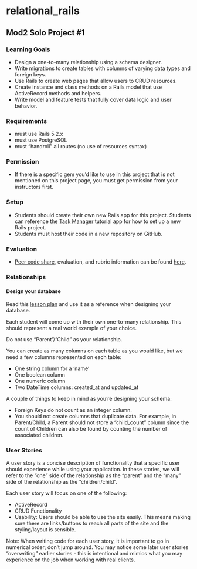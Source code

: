 # relational_rails
## Mod2 Solo Project #1

### Learning Goals
- Design a one-to-many relationship using a schema designer.
- Write migrations to create tables with columns of varying data types and foreign keys.
- Use Rails to create web pages that allow users to CRUD resources.
- Create instance and class methods on a Rails model that use ActiveRecord methods and helpers.
- Write model and feature tests that fully cover data logic and user behavior.

### Requirements
- must use Rails 5.2.x
- must use PostgreSQL
- must “handroll” all routes (no use of resources syntax)

### Permission
- If there is a specific gem you’d like to use in this project that is not mentioned on this project page, you must get permission from your instructors first.

### Setup
- Students should create their own new Rails app for this project. Students can reference the [Task Manager](https://backend.turing.edu/module2/projects/relational_rails/#:~:text=Task%20Manager%20tutorial%20app) tutorial app for how to set up a new Rails project.
- Students must host their code in a new repository on GitHub.

### Evaluation
- [Peer code share](https://backend.turing.edu/module2/projects/relational_rails/#:~:text=Evaluation-,Peer%20code%20share,-%2C%20evaluation%2C%20and%20rubric), evaluation, and rubric information can be found [here](https://backend.turing.edu/module2/projects/relational_rails/evaluation).

### Relationships
#### Design your database
Read this [lesson plan](https://backend.turing.edu/module2/lessons/one_to_many_relationships) and use it as a reference when designing your database.

Each student will come up with their own one-to-many relationship. This should represent a real world example of your choice.

Do not use “Parent”/”Child” as your relationship.

You can create as many columns on each table as you would like, but we need a few columns represented on each table:
- One string column for a ‘name’
- One boolean column
- One numeric column
- Two DateTime columns: created_at and updated_at

A couple of things to keep in mind as you’re designing your schema:
- Foreign Keys do not count as an integer column.
- You should not create columns that duplicate data. For example, in Parent/Child, a Parent should not store a “child_count” column since the count of Children can also be found by counting the number of associated children.

### User Stories
A user story is a concise description of functionality that a specific user should experience while using your application. In these stories, we will refer to the “one” side of the relationship as the “parent” and the “many” side of the relationship as the “children/child”.

Each user story will focus on one of the following:
- ActiveRecord
- CRUD Functionality
- Usability: Users should be able to use the site easily. This means making sure there are links/buttons to reach all parts of the site and the styling/layout is sensible.

Note: When writing code for each user story, it is important to go in numerical order; don’t jump around. You may notice some later user stories “overwriting” earlier stories - this is intentional and mimics what you may experience on the job when working with real clients.